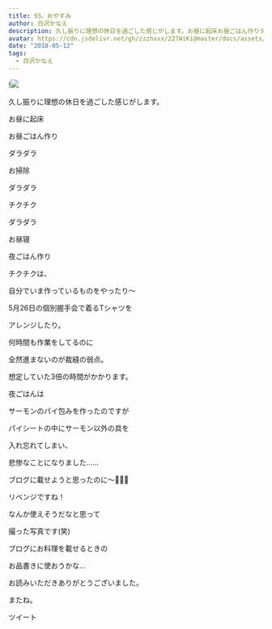 ```yaml
---
title: 93。おやすみ
author: 白沢かなえ
description: 久し振りに理想の休日を過ごした感じがします。お昼に起床お昼ごはん作りダラダラお掃除ダラダラチクチクダラダラお昼寝夜...
avatar: https://cdn.jsdelivr.net/gh/zzzhxxx/227WiKi@master/docs/assets/photo/avatar/kanae.jpg
date: "2018-05-12"
tags:
  - 白沢かなえ
---
```


!![](https://cdn.jsdelivr.net/gh/zzzhxxx/227WiKi-image@master/blog-image/kanae-2018-05-12_1.jpg)











久し振りに理想の休日を過ごした感じがします。







お昼に起床

お昼ごはん作り



ダラダラ

お掃除



ダラダラ

チクチク



ダラダラ

お昼寝



夜ごはん作り







チクチクは、

自分でいま作っているものをやったり〜



5月26日の個別握手会で着るTシャツを

アレンジしたり。







何時間も作業をしてるのに

全然進まないのが裁縫の弱点。








想定していた3倍の時間がかかります。















夜ごはんは

サーモンのパイ包みを作ったのですが



パイシートの中にサーモン以外の具を

入れ忘れてしまい、

悲惨なことになりました……








ブログに載せようと思ったのに〜🤦🏻‍♀️







リベンジですね！














なんか使えそうだなと思って

撮った写真です(笑)





ブログにお料理を載せるときの

お品書きに使おうかな…












お読みいただきありがとうございました。


またね。


ツイート



